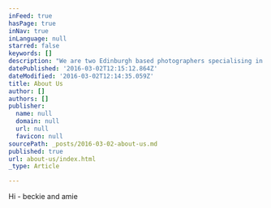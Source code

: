 ```yaml
---
inFeed: true
hasPage: true
inNav: true
inLanguage: null
starred: false
keywords: []
description: "We are two Edinburgh based photographers specialising in baby and children's portraiture, weddings and commercial photography. "
datePublished: '2016-03-02T12:15:12.864Z'
dateModified: '2016-03-02T12:14:35.059Z'
title: About Us
author: []
authors: []
publisher:
  name: null
  domain: null
  url: null
  favicon: null
sourcePath: _posts/2016-03-02-about-us.md
published: true
url: about-us/index.html
_type: Article

---
```

Hi - beckie and amie